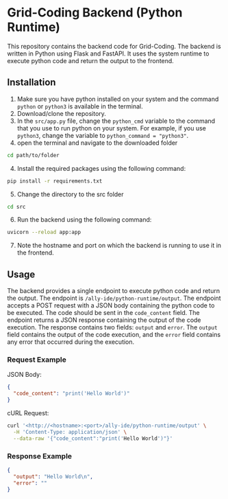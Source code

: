 # Grid-Coding Backend (Python Runtime)
This repository contains the backend code for Grid-Coding. The backend is written in Python using Flask and FastAPI. It uses the system runtime to execute python code and return the output to the frontend. 

## Installation
1. Make sure you have python installed on your system and the command `python` or `python3` is available in the terminal.
2. Download/clone the repository.
3. In the `src/app.py` file, change the `python_cmd` variable to the command that you use to run python on your system. For example, if you use `python3`, change the variable to `python_command = "python3"`.
3. open the terminal and navigate to the downloaded folder
```bash
cd path/to/folder
```
4. Install the required packages using the following command:
```bash
pip install -r requirements.txt
```
5. Change the directory to the src folder
```bash
cd src
```
6. Run the backend using the following command:
```bash
uvicorn --reload app:app
```
7. Note the hostname and port on which the backend is running to use it in the frontend.

## Usage
The backend provides a single endpoint to execute python code and return the output. The endpoint is `/ally-ide/python-runtime/output`. The endpoint accepts a POST request with a JSON body containing the python code to be executed. The code should be sent in the `code_content` field. The endpoint returns a JSON response containing the output of the code execution. The response contains two fields: `output` and `error`. The `output` field contains the output of the code execution, and the `error` field contains any error that occurred during the execution.

### Request Example
JSON Body:
```json
{
  "code_content": "print('Hello World')"
}
```
cURL Request:
```bash
curl '<http://<hostname>:<port>/ally-ide/python-runtime/output' \
  -H 'Content-Type: application/json' \
  --data-raw '{"code_content":"print('Hello World')"}'
```

### Response Example
```json
{
  "output": "Hello World\n",
  "error": ""	
}
```